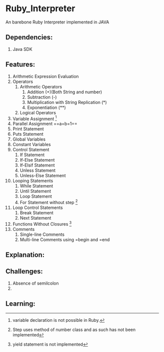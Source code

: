 # Ruby_Interpreter
An barebone Ruby Interpreter implemented in JAVA

## **Dependencies:**  
1. Java SDK

## **Features:**
1. Arithmetic Expression Evaluation
2. Operators
    1. Arithmetic Operators
        1. Addition (+)(Both String and number)
        2. Subtraction (-)
        3. Multiplication with String Replication (*)
        4. Exponentiation (**) 
    2. Logical Operators
3. Variable Assignment [^1]
4. Parallel Assignment ==a=b=1==
5. Print Statement
6. Puts Statement
7. Global Variables
8. Constant Variables
9. Control Statement
    1. If Statement
    2. If-Else Statement
    3. If-Elsif Statement
    4. Unless Statement
    5. Unless-Else Statement
10. Looping Statements
    1. While Statement
    2. Until Statement
    3. Loop Statement
    4. For Statement without step [^2]
11. Loop Control Statements
    1. Break Statement
    2. Next Statement
12. Functions Without Closures [^3]
13. Comments 
    1. Single-line Comments
    2. Multi-line Comments using =begin and =end

## **Explanation:**



## **Challenges:**

1. Absence of semilcolon
2. 

## **Learning:**

[^1]: variable declaration is not possible in Ruby.
[^2]: Step uses method of number class and as such has not been implemented
[^3]: yield statement is not implemented